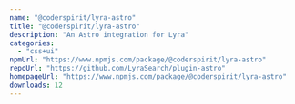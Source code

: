 ```yaml
---
name: "@coderspirit/lyra-astro"
title: "@coderspirit/lyra-astro"
description: "An Astro integration for Lyra"
categories:
  - "css+ui"
npmUrl: "https://www.npmjs.com/package/@coderspirit/lyra-astro"
repoUrl: "https://github.com/LyraSearch/plugin-astro"
homepageUrl: "https://www.npmjs.com/package/@coderspirit/lyra-astro"
downloads: 12
---
```

